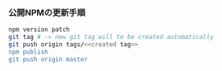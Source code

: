 ### 公開NPMの更新手順

```bash
npm version patch
git tag # -> new git tag will to be created automatically
git push origin tags/<<created tag>>
npm publish
git push origin master
```
